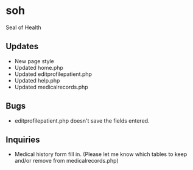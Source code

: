 # soh
Seal of Health

Updates 
-------
- New page style
- Updated home.php
- Updated editprofilepatient.php
- Updated help.php
- Updated medicalrecords.php

Bugs 
----
- editprofilepatient.php doesn't save the fields entered.

Inquiries 
---------
- Medical history form fill in. (Please let me know which tables to keep and/or remove from medicalrecords.php)




